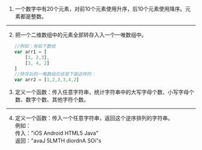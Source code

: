 1. 一个数字中有20个元素，对前10个元素使用升序，后10个元素使用降序。元素都是整数。       
---
2. 把一个二维数组中的元素全部转存入入一个一唯数组中。
```javascript
   //例如：有如下数组
   var arr1 = [
       [1, 2,3],
       [3, 4, 2]
   ]
   //转存后的一唯数组应该是下面这样的：
   var arr2 = [1,2,3,3,4,2]
```
3. 定义一个函数：传入任意字符串，统计字符串中的大写字母个数、小写字母个数、数字个数、其他字符个数。
---
4. 定义一个函数：传入一个任意字符串，返回这个逆序排列的字符串。   
例如：          
传入："iOS Android HTML5 Java"      
返回："avaJ 5LMTH diordnA SOi"s